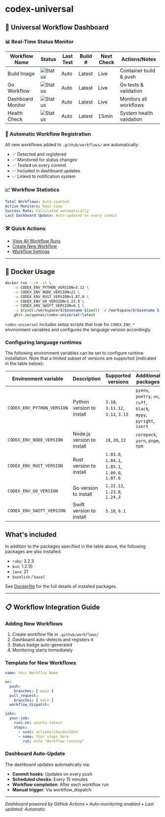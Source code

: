 # codex-universal

## 🎯 Universal Workflow Dashboard

### 📊 Real-Time Status Monitor

| Workflow Name | Status | Last Test | Build # | Next Check | Actions/Notes |
|--------------|--------|-----------|---------|------------|---------------|
| Build Image | ![Status](https://github.com/Timmyae/codex-universal/actions/workflows/build-image.yml/badge.svg) | Auto | Latest | Live | Container build & push |
| Go Workflow | ![Status](https://github.com/Timmyae/codex-universal/actions/workflows/go.yml/badge.svg) | Auto | Latest | Live | Go tests & validation |
| Dashboard Monitor | ![Status](https://github.com/Timmyae/codex-universal/actions/workflows/dashboard-monitor.yml/badge.svg) | Auto | Latest | Live | Monitors all workflows |
| Health Check | ![Status](https://github.com/Timmyae/codex-universal/actions/workflows/health-check.yml/badge.svg) | Auto | Latest | 15min | System health validation |

### 🔄 Automatic Workflow Registration

All new workflows added to `.github/workflows/` are automatically:
- ✅ Detected and registered
- ✅ Monitored for status changes
- ✅ Tested on every commit
- ✅ Included in dashboard updates
- ✅ Linked to notification system

### 📈 Workflow Statistics

```yaml
Total Workflows: Auto-counted
Active Monitors: Real-time
Success Rate: Calculated automatically
Last Dashboard Update: Auto-updated on every commit
```

### 🛠️ Quick Actions

- [View All Workflow Runs](https://github.com/Timmyae/codex-universal/actions)
- [Create New Workflow](https://github.com/Timmyae/codex-universal/actions/new)
- [Workflow Settings](https://github.com/Timmyae/codex-universal/settings/actions)

---

## 🚀 Docker Usage

```bash
docker run --rm -it \
    -e CODEX_ENV_PYTHON_VERSION=3.13 \
    -e CODEX_ENV_NODE_VERSION=22 \
    -e CODEX_ENV_RUST_VERSION=1.87.0 \
    -e CODEX_ENV_GO_VERSION=1.23.8 \
    -e CODEX_ENV_SWIFT_VERSION=6.1 \
    -v $(pwd):/workspace/$(basename $(pwd)) -w /workspace/$(basename $(pwd)) \
    ghcr.io/openai/codex-universal:latest
```

`codex-universal` includes setup scripts that look for `CODEX_ENV_*` environment variables and configures the language version accordingly.

### Configuring language runtimes

The following environment variables can be set to configure runtime installation. Note that a limited subset of versions are supported (indicated in the table below):

| Environment variable       | Description                | Supported versions                               | Additional packages                                                  |
| -------------------------- | -------------------------- | ------------------------------------------------ | -------------------------------------------------------------------- |
| `CODEX_ENV_PYTHON_VERSION` | Python version to install  | `3.10`, `3.11.12`, `3.12`, `3.13`                | `pyenv`, `poetry`, `uv`, `ruff`, `black`, `mypy`, `pyright`, `isort` |
| `CODEX_ENV_NODE_VERSION`   | Node.js version to install | `18`, `20`, `22`                                 | `corepack`, `yarn`, `pnpm`, `npm`                                    |
| `CODEX_ENV_RUST_VERSION`   | Rust version to install    | `1.83.0`, `1.84.1`, `1.85.1`, `1.86.0`, `1.87.0` |                                                                      |
| `CODEX_ENV_GO_VERSION`     | Go version to install      | `1.22.12`, `1.23.8`, `1.24.3`                    |                                                                      |
| `CODEX_ENV_SWIFT_VERSION`  | Swift version to install   | `5.10`, `6.1`                                    |                                                                      |

## What's included

In addition to the packages specified in the table above, the following packages are also installed:

- `ruby`: 3.2.3
- `bun`: 1.2.10
- `java`: 21
- `bazelisk` / `bazel`

See [Dockerfile](Dockerfile) for the full details of installed packages.

---

## 📋 Workflow Integration Guide

### Adding New Workflows

1. Create workflow file in `.github/workflows/`
2. Dashboard auto-detects and registers it
3. Status badge auto-generated
4. Monitoring starts immediately

### Template for New Workflows

```yaml
name: Your Workflow Name

on:
  push:
    branches: [ main ]
  pull_request:
    branches: [ main ]
  workflow_dispatch:

jobs:
  your-job:
    runs-on: ubuntu-latest
    steps:
      - uses: actions/checkout@v4
      - name: Your steps here
        run: echo "Workflow running"
```

### Dashboard Auto-Update

The dashboard updates automatically via:
- **Commit hooks**: Updates on every push
- **Scheduled checks**: Every 15 minutes
- **Workflow completion**: After each workflow run
- **Manual trigger**: Via workflow_dispatch

---

*Dashboard powered by GitHub Actions • Auto-monitoring enabled • Last updated: Automatic*
